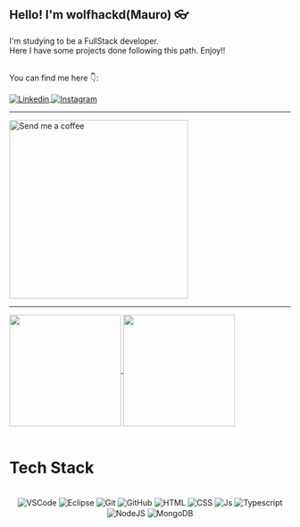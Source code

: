 ## Hello! I'm wolfhackd(Mauro) 👓
<div display=flex>
 <div>
 I'm studying to be a FullStack developer.<br>
 Here I have some projects done following this path. Enjoy!!
  <br><br>
 </div>
 
 You can find me here 👇:
 
 <div display=flex>
  <a href="https://www.linkedin.com/in/mauro-leal-b1134425a/" target="_blank">
   <img align="center" src="https://img.shields.io/badge/LinkedIn-0077B5?style=for-the-badge&logo=linkedin&logoColor=white" alt="Linkedin"/>
  </a>
  <a href="https://www.instagram.com/mauroo_leal/" target="_blank">
   <img align="center" src="https://img.shields.io/badge/Instagram-E4405F?style=for-the-badge&logo=instagram&logoColor=white&instagram&color=blue" alt="Instagram"/>
  </a>
 <div> 
  <hr>
   <img align="center" src="https://64.media.tumblr.com/tumblr_m2eie7TGjX1qg6rkio1_500.gifv" alt="Send me a coffee" width=320 />
  <hr>
</div>
  <a href="https://github.com/anuraghazra/github-readme-stats">
    <img height=200 align="center" src="https://github-readme-stats.vercel.app/api?username=wolfhackd&theme=dark&show_icons=true" />
  </a>
  <a href="https://github.com/anuraghazra/convoychat">
    <img height=200 align="center" src="https://github-readme-stats.vercel.app/api/top-langs?username=wolfhackd&layout=donut&langs_count=8&card_width=320&theme=dark" />
  </a>
</div>

<br>

# Tech Stack

<div align="center"><br>

  <img align="center" alt="VSCode" src="https://img.shields.io/badge/Visual_Studio_Code-0078D4?style=for-the-badge&logo=visual%20studio%20code&logoColor=white">
  <img align="center" alt="Eclipse" src="https://img.shields.io/badge/Eclipse-2C2255?style=for-the-badge&logo=eclipse&logoColor=white">
  <img align="center" alt="Git" src="https://img.shields.io/badge/GIT-E44C30?style=for-the-badge&logo=git&logoColor=white">
  <img align="center" alt="GitHub" src="https://img.shields.io/badge/GitHub-100000?style=for-the-badge&logo=github&logoColor=white">
  <img align="center" alt="HTML" src="https://img.shields.io/badge/HTML5-E34F26?style=for-the-badge&logo=html5&logoColor=white">
  <img align="center" alt="CSS" src="https://img.shields.io/badge/CSS3-1572B6?style=for-the-badge&logo=css3&logoColor=white">
  <img align="center" alt="Js" src="https://img.shields.io/badge/JavaScript-323330?style=for-the-badge&logo=javascript&logoColor=F7DF1E">
  <img align="center" alt="Typescript" src="https://img.shields.io/badge/TypeScript-007ACC?style=for-the-badge&logo=typescript&logoColor=white">
  <img align="center" alt="NodeJS" src="https://img.shields.io/badge/Node.js-43853D?style=for-the-badge&logo=node.js&logoColor=white">
  <img align="center" alt="MongoDB" src="https://img.shields.io/badge/MongoDB-4EA94B?style=for-the-badge&logo=mongodb&logoColor=white">
 </div>
